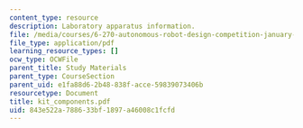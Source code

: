 ```yaml
---
content_type: resource
description: Laboratory apparatus information.
file: /media/courses/6-270-autonomous-robot-design-competition-january-iap-2005/843e522a788633bf1897a46008c1fcfd_kit_components.pdf
file_type: application/pdf
learning_resource_types: []
ocw_type: OCWFile
parent_title: Study Materials
parent_type: CourseSection
parent_uid: e1fa88d6-2b48-838f-acce-59839073406b
resourcetype: Document
title: kit_components.pdf
uid: 843e522a-7886-33bf-1897-a46008c1fcfd
---
```

